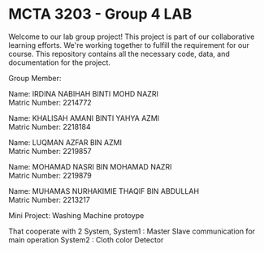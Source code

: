 # MCTA 3203 - Group 4 LAB
Welcome to our lab group project! This project is part of our collaborative learning efforts. We're working together to fulfill the requirement for our course. This repository contains all the necessary code, data, and documentation for the project. 

Group Member: 

Name: IRDINA NABIHAH BINTI MOHD NAZRI                                                                 
Matric Number: 2214772 
                                                                                                              
Name: KHALISAH AMANI BINTI YAHYA AZMI                                                  
Matric Number: 2218184                                                                                    
                                                                                                                                      
Name: LUQMAN AZFAR BIN AZMI                                                          
Matric Number: 2219857                                                                                   
                                                                                                                                                       
Name: MOHAMAD NASRI BIN MOHAMAD NAZRI                                                         
Matric Number: 2219879                                                                                                   
                                                                                                           
Name: MUHAMAS NURHAKIMIE THAQIF BIN ABDULLAH                                         
Matric Number: 2213217                                                                                                                            
                                                            
Mini Project: Washing Machine protoype 

That cooperate with 2 System, 
 System1 : Master Slave communication for main operation
 System2 : Cloth color Detector 

